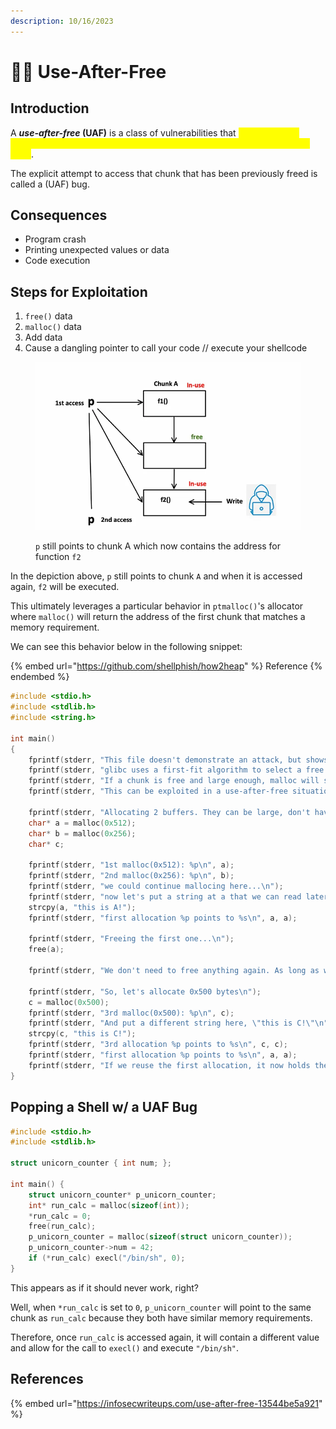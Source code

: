 ```yaml
---
description: 10/16/2023
---
```


# 🤷‍♀️ Use-After-Free

## Introduction

A _**use-after-free**_**&#x20;(UAF)** is a class of vulnerabilities that <mark style="color:yellow;">occurs when a program tries to dereference a pointer that points to a freed chunk in the heap</mark>.&#x20;

The explicit attempt to access that chunk that has been previously freed is called a (UAF) bug.

## Consequences

* Program crash
* Printing unexpected values or data
* Code execution

## Steps for Exploitation

1. `free()` data
2. `malloc()` data
3. Add data
4. Cause a dangling pointer to call your code // execute your shellcode

<figure><img src="../../.gitbook/assets/image (5) (1) (1) (1) (1) (1) (1) (1) (1) (1) (1).png" alt=""><figcaption><p><code>p</code> still points to chunk A which now contains the address for function <code>f2</code></p></figcaption></figure>

In the depiction above, `p` still points to chunk `A` and when it is accessed again, `f2` will be executed.

This ultimately leverages a particular behavior in `ptmalloc()`'s allocator where `malloc()` will return the address of the first chunk that matches a memory requirement.

We can see this behavior below in the following snippet:

{% embed url="https://github.com/shellphish/how2heap" %}
Reference
{% endembed %}

```c
#include <stdio.h>
#include <stdlib.h>
#include <string.h>

int main()
{
	fprintf(stderr, "This file doesn't demonstrate an attack, but shows the nature of glibc's allocator.\n");
	fprintf(stderr, "glibc uses a first-fit algorithm to select a free chunk.\n");
	fprintf(stderr, "If a chunk is free and large enough, malloc will select this chunk.\n");
	fprintf(stderr, "This can be exploited in a use-after-free situation.\n");

	fprintf(stderr, "Allocating 2 buffers. They can be large, don't have to be fastbin.\n");
	char* a = malloc(0x512);
	char* b = malloc(0x256);
	char* c;

	fprintf(stderr, "1st malloc(0x512): %p\n", a);
	fprintf(stderr, "2nd malloc(0x256): %p\n", b);
	fprintf(stderr, "we could continue mallocing here...\n");
	fprintf(stderr, "now let's put a string at a that we can read later \"this is A!\"\n");
	strcpy(a, "this is A!");
	fprintf(stderr, "first allocation %p points to %s\n", a, a);

	fprintf(stderr, "Freeing the first one...\n");
	free(a);

	fprintf(stderr, "We don't need to free anything again. As long as we allocate smaller than 0x512, it will end up at %p\n", a);

	fprintf(stderr, "So, let's allocate 0x500 bytes\n");
	c = malloc(0x500);
	fprintf(stderr, "3rd malloc(0x500): %p\n", c);
	fprintf(stderr, "And put a different string here, \"this is C!\"\n");
	strcpy(c, "this is C!");
	fprintf(stderr, "3rd allocation %p points to %s\n", c, c);
	fprintf(stderr, "first allocation %p points to %s\n", a, a);
	fprintf(stderr, "If we reuse the first allocation, it now holds the data from the third allocation.\n");
}
```

## Popping a Shell w/ a UAF Bug

```c
#include <stdio.h>
#include <stdlib.h>

struct unicorn_counter { int num; };

int main() {
    struct unicorn_counter* p_unicorn_counter;
    int* run_calc = malloc(sizeof(int));
    *run_calc = 0;
    free(run_calc);
    p_unicorn_counter = malloc(sizeof(struct unicorn_counter));
    p_unicorn_counter->num = 42;
    if (*run_calc) execl("/bin/sh", 0);
}
```

This appears as if it should never work, right?

Well, when `*run_calc` is set to `0`, `p_unicorn_counter` will point to the same chunk as `run_calc` because they both have similar memory requirements.&#x20;

Therefore, once `run_calc` is accessed again, it will contain a different value and allow for the call to `execl()` and execute `"/bin/sh"`.

## References

{% embed url="https://infosecwriteups.com/use-after-free-13544be5a921" %}
